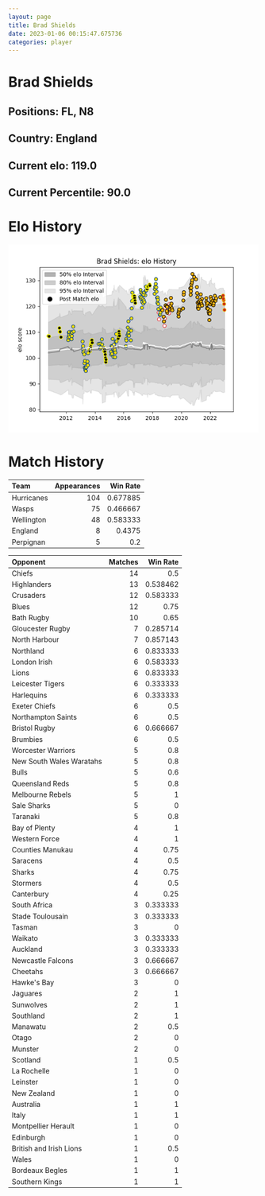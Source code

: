 ```yaml
---  
layout: page  
title: Brad Shields  
date: 2023-01-06 00:15:47.675736  
categories: player  
---
```

# Brad Shields

## Positions: FL, N8

## Country: England

## Current elo: 119.0

## Current Percentile: 90.0

# Elo History


![elo history](history_BradShields.png)
# Match History


| Team       |   Appearances |   Win Rate |
|:-----------|--------------:|-----------:|
| Hurricanes |           104 |   0.677885 |
| Wasps      |            75 |   0.466667 |
| Wellington |            48 |   0.583333 |
| England    |             8 |   0.4375   |
| Perpignan  |             5 |   0.2      |

| Opponent                 |   Matches |   Win Rate |
|:-------------------------|----------:|-----------:|
| Chiefs                   |        14 |   0.5      |
| Highlanders              |        13 |   0.538462 |
| Crusaders                |        12 |   0.583333 |
| Blues                    |        12 |   0.75     |
| Bath Rugby               |        10 |   0.65     |
| Gloucester Rugby         |         7 |   0.285714 |
| North Harbour            |         7 |   0.857143 |
| Northland                |         6 |   0.833333 |
| London Irish             |         6 |   0.583333 |
| Lions                    |         6 |   0.833333 |
| Leicester Tigers         |         6 |   0.333333 |
| Harlequins               |         6 |   0.333333 |
| Exeter Chiefs            |         6 |   0.5      |
| Northampton Saints       |         6 |   0.5      |
| Bristol Rugby            |         6 |   0.666667 |
| Brumbies                 |         6 |   0.5      |
| Worcester Warriors       |         5 |   0.8      |
| New South Wales Waratahs |         5 |   0.8      |
| Bulls                    |         5 |   0.6      |
| Queensland Reds          |         5 |   0.8      |
| Melbourne Rebels         |         5 |   1        |
| Sale Sharks              |         5 |   0        |
| Taranaki                 |         5 |   0.8      |
| Bay of Plenty            |         4 |   1        |
| Western Force            |         4 |   1        |
| Counties Manukau         |         4 |   0.75     |
| Saracens                 |         4 |   0.5      |
| Sharks                   |         4 |   0.75     |
| Stormers                 |         4 |   0.5      |
| Canterbury               |         4 |   0.25     |
| South Africa             |         3 |   0.333333 |
| Stade Toulousain         |         3 |   0.333333 |
| Tasman                   |         3 |   0        |
| Waikato                  |         3 |   0.333333 |
| Auckland                 |         3 |   0.333333 |
| Newcastle Falcons        |         3 |   0.666667 |
| Cheetahs                 |         3 |   0.666667 |
| Hawke's Bay              |         3 |   0        |
| Jaguares                 |         2 |   1        |
| Sunwolves                |         2 |   1        |
| Southland                |         2 |   1        |
| Manawatu                 |         2 |   0.5      |
| Otago                    |         2 |   0        |
| Munster                  |         2 |   0        |
| Scotland                 |         1 |   0.5      |
| La Rochelle              |         1 |   0        |
| Leinster                 |         1 |   0        |
| New Zealand              |         1 |   0        |
| Australia                |         1 |   1        |
| Italy                    |         1 |   1        |
| Montpellier Herault      |         1 |   0        |
| Edinburgh                |         1 |   0        |
| British and Irish Lions  |         1 |   0.5      |
| Wales                    |         1 |   0        |
| Bordeaux Begles          |         1 |   1        |
| Southern Kings           |         1 |   1        |
